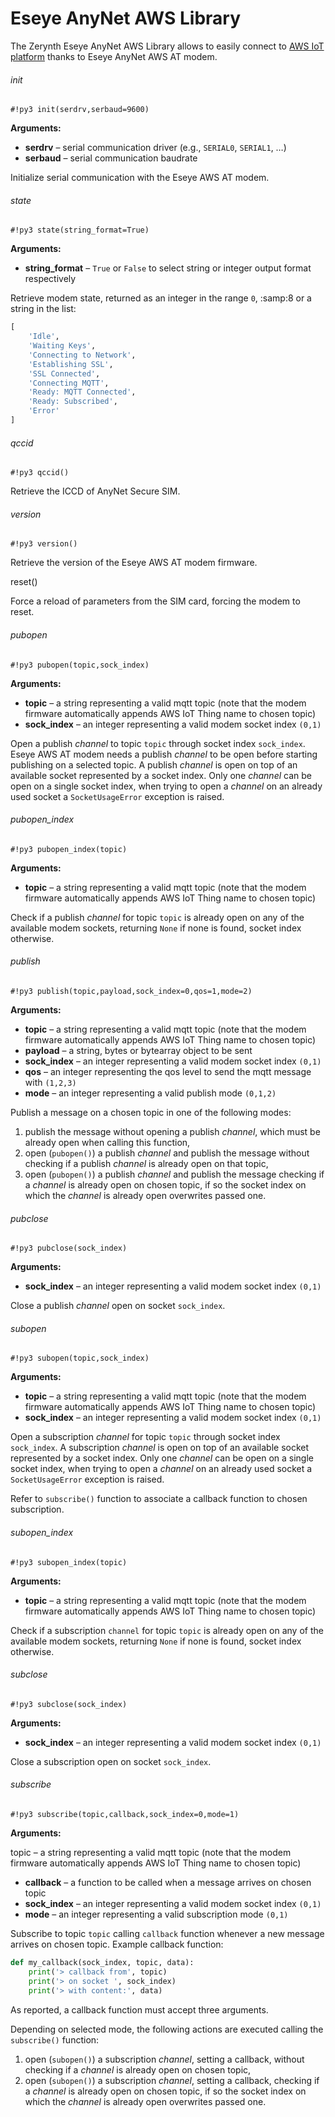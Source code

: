 # Eseye AnyNet AWS Library

The Zerynth Eseye AnyNet AWS Library allows to easily connect to [AWS IoT platform](https://aws.amazon.com/iot-platform/) thanks to Eseye AnyNet AWS AT modem.

###### init

```#!py3 init(serdrv,serbaud=9600)```


**Arguments:**

    

 - **serdrv** – serial communication driver (e.g., `SERIAL0`, `SERIAL1`, …)
 - **serbaud** – serial communication baudrate

Initialize serial communication with the Eseye AWS AT modem.

###### state

```#!py3 state(string_format=True)```


**Arguments:**

 - **string_format** – `True` or `False` to select string or integer output format respectively

Retrieve modem state, returned as an integer in the range `0`, :samp:8 or a string in the list:

```python
[
    'Idle',
    'Waiting Keys',
    'Connecting to Network',
    'Establishing SSL',
    'SSL Connected',
    'Connecting MQTT',
    'Ready: MQTT Connected',
    'Ready: Subscribed',
    'Error'
]
```

###### qccid

```#!py3 qccid()```

Retrieve the ICCD of AnyNet Secure SIM.

###### version

```#!py3 version()```

Retrieve the version of the Eseye AWS AT modem firmware.


reset()

Force a reload of parameters from the SIM card, forcing the modem to reset.

###### pubopen

```#!py3 pubopen(topic,sock_index)```


**Arguments:**

    

 - **topic** – a string representing a valid mqtt topic (note that the modem firmware automatically appends AWS IoT Thing name to chosen topic)
 - **sock_index** – an integer representing a valid modem socket index `(0,1)`

Open a publish *channel* to topic `topic` through socket index `sock_index`. Eseye AWS AT modem needs a publish *channel* to be open before starting publishing on a selected topic. A publish *channel* is open on top of an available socket represented by a socket index. Only one *channel* can be open on a single socket index, when trying to open a *channel* on an already used socket a `SocketUsageError` exception is raised.

###### pubopen_index

```#!py3 pubopen_index(topic)```


**Arguments:**

    

 - **topic** – a string representing a valid mqtt topic (note that the modem firmware automatically appends AWS IoT Thing name to chosen
   topic)

Check if a publish *channel* for topic `topic` is already open on any of the available modem sockets, returning `None` if none is found, socket index otherwise.

###### publish

```#!py3 publish(topic,payload,sock_index=0,qos=1,mode=2)```


**Arguments:**

    

 - **topic** – a string representing a valid mqtt topic (note that the modem firmware automatically appends AWS IoT Thing name to chosen topic)
 - **payload** – a string, bytes or bytearray object to be sent
 - **sock_index** – an integer representing a valid modem socket index `(0,1)`
 - **qos** – an integer representing the qos level to send the mqtt message with `(1,2,3)`
 - **mode** – an integer representing a valid publish mode `(0,1,2)`

Publish a message on a chosen topic in one of the following modes:

1. publish the message without opening a publish *channel*, which must be already open when calling this function,
2. open (`pubopen()`) a publish *channel* and publish the message without checking if a publish *channel* is already open on that topic,
3. open (`pubopen()`) a publish *channel* and publish the message checking if a *channel* is already open on chosen topic, if so the socket index on which the *channel* is already open overwrites passed one.

###### pubclose

```#!py3 pubclose(sock_index)```


**Arguments:**

    

 - **sock_index** – an integer representing a valid modem socket index `(0,1)`

Close a publish *channel* open on socket `sock_index`.

###### subopen

```#!py3 subopen(topic,sock_index)```

**Arguments:**

    

 - **topic** – a string representing a valid mqtt topic (note that the modem firmware automatically appends AWS IoT Thing name to chosen topic)
 - **sock_index** – an integer representing a valid modem socket index `(0,1)`

Open a subscription *channel* for topic `topic` through socket index `sock_index`. A subscription *channel* is open on top of an available socket represented by a socket index.
Only one *channel* can be open on a single socket index, when trying to open a *channel* on an already used socket a `SocketUsageError` exception is raised.

Refer to `subscribe()` function to associate a callback function to chosen subscription.

###### subopen_index

```#!py3 subopen_index(topic)```


**Arguments:**

 - **topic** – a string representing a valid mqtt topic (note that the modem firmware automatically appends AWS IoT Thing name to chosen topic)

Check if a subscription ```channel``` for topic `topic` is already open on any of the available modem sockets, returning `None` if none is found, socket index otherwise.

###### subclose

```#!py3 subclose(sock_index)```


**Arguments:**

 - **sock_index** – an integer representing a valid modem socket index `(0,1)`

Close a subscription open on socket `sock_index`.

###### subscribe

```#!py3 subscribe(topic,callback,sock_index=0,mode=1)```


**Arguments:**
    
topic – a string representing a valid mqtt topic (note that the modem firmware automatically appends AWS IoT Thing name to chosen topic)

 - **callback** – a function to be called when a message arrives on chosen topic
 - **sock_index** – an integer representing a valid modem socket index `(0,1)`
 - **mode** – an integer representing a valid subscription mode `(0,1)`

Subscribe to topic `topic` calling `callback` function whenever a new message arrives on chosen topic.
Example callback function:

```python
def my_callback(sock_index, topic, data):
    print('> callback from', topic)
    print('> on socket ', sock_index)
    print('> with content:', data)
```

As reported, a callback function must accept three arguments.

Depending on selected mode, the following actions are executed calling the `subscribe()` function:
1. open (`subopen()`) a subscription *channel*, setting a callback, without checking if a *channel* is already open on chosen topic,
2. open (`subopen()`) a subscription *channel*, setting a callback, checking if a *channel* is already open on chosen topic, if so the socket index on which the *channel* is already open overwrites passed one.
<!--stackedit_data:
eyJoaXN0b3J5IjpbLTE0ODkyNjgxODAsNzUzODA1NTczLC04MD
IzMTM3MjMsLTQ3NzgyMzYzMV19
-->
